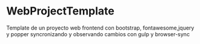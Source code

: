 # WebProjectTemplate
Template de un proyecto web frontend con bootstrap, fontawesome,jquery y popper syncronizando y observando cambios con gulp y browser-sync
